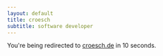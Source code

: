 ```yaml
---
layout: default
title: croesch
subtitle: software developer
---
```


You're being redirected to [croesch.de](http://croesch.de) in 10 seconds.
